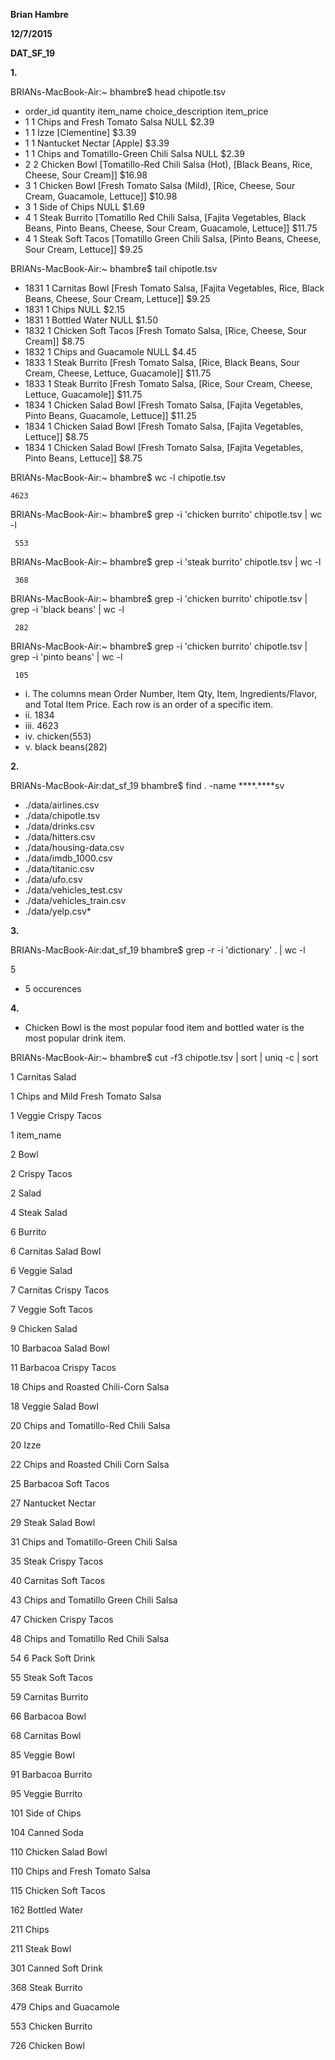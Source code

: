 **Brian Hambre**

**12/7/2015**

**DAT_SF_19**

**1.**

BRIANs-MacBook-Air:~ bhambre$ head chipotle.tsv
* order_id  quantity  item_name choice_description  item_price
* 1 1 Chips and Fresh Tomato Salsa  NULL  $2.39 
* 1 1 Izze  [Clementine]  $3.39 
* 1 1 Nantucket Nectar  [Apple] $3.39 
* 1 1 Chips and Tomatillo-Green Chili Salsa NULL  $2.39 
* 2 2 Chicken Bowl  [Tomatillo-Red Chili Salsa (Hot), [Black Beans, Rice, Cheese, Sour Cream]]  $16.98 
* 3 1 Chicken Bowl  [Fresh Tomato Salsa (Mild), [Rice, Cheese, Sour Cream, Guacamole, Lettuce]] $10.98 
* 3 1 Side of Chips NULL  $1.69 
* 4 1 Steak Burrito [Tomatillo Red Chili Salsa, [Fajita Vegetables, Black Beans, Pinto Beans, Cheese, Sour Cream, Guacamole, Lettuce]]  $11.75 
* 4 1 Steak Soft Tacos  [Tomatillo Green Chili Salsa, [Pinto Beans, Cheese, Sour Cream, Lettuce]] $9.25 

BRIANs-MacBook-Air:~ bhambre$ tail chipotle.tsv
* 1831  1 Carnitas Bowl [Fresh Tomato Salsa, [Fajita Vegetables, Rice, Black Beans, Cheese, Sour Cream, Lettuce]] $9.25 
* 1831  1 Chips NULL  $2.15 
* 1831  1 Bottled Water NULL  $1.50 
* 1832  1 Chicken Soft Tacos  [Fresh Tomato Salsa, [Rice, Cheese, Sour Cream]]  $8.75 
* 1832  1 Chips and Guacamole NULL  $4.45 
* 1833  1 Steak Burrito [Fresh Tomato Salsa, [Rice, Black Beans, Sour Cream, Cheese, Lettuce, Guacamole]] $11.75 
* 1833  1 Steak Burrito [Fresh Tomato Salsa, [Rice, Sour Cream, Cheese, Lettuce, Guacamole]]  $11.75 
* 1834  1 Chicken Salad Bowl  [Fresh Tomato Salsa, [Fajita Vegetables, Pinto Beans, Guacamole, Lettuce]]  $11.25 
* 1834  1 Chicken Salad Bowl  [Fresh Tomato Salsa, [Fajita Vegetables, Lettuce]]  $8.75 
* 1834  1 Chicken Salad Bowl  [Fresh Tomato Salsa, [Fajita Vegetables, Pinto Beans, Lettuce]] $8.75 

BRIANs-MacBook-Air:~ bhambre$ wc -l chipotle.tsv
    
    4623 

BRIANs-MacBook-Air:~ bhambre$ grep -i 'chicken burrito' chipotle.tsv | wc -l
     
     553

BRIANs-MacBook-Air:~ bhambre$ grep -i 'steak burrito' chipotle.tsv | wc -l
     
     368

BRIANs-MacBook-Air:~ bhambre$ grep -i 'chicken burrito' chipotle.tsv | grep -i 'black beans' | wc -l
     
     282

BRIANs-MacBook-Air:~ bhambre$ grep -i 'chicken burrito' chipotle.tsv | grep -i 'pinto beans' | wc -l
     
     105

* i. The columns mean Order Number, Item Qty, Item, Ingredients/Flavor, and Total Item Price. Each row is an order of a specific item.
* ii. 1834
* iii. 4623
* iv. chicken(553)
* v. black beans(282)

**2.** 

BRIANs-MacBook-Air:dat_sf_19 bhambre$ find . -name ****.****sv
* ./data/airlines.csv
* ./data/chipotle.tsv
* ./data/drinks.csv
* ./data/hitters.csv
* ./data/housing-data.csv
* ./data/imdb_1000.csv
* ./data/titanic.csv
* ./data/ufo.csv
* ./data/vehicles_test.csv
* ./data/vehicles_train.csv
* ./data/yelp.csv*

**3.** 

BRIANs-MacBook-Air:dat_sf_19 bhambre$ grep -r -i 'dictionary' . | wc -l

5

* 5 occurences

**4.** 
* Chicken Bowl is the most popular food item and bottled water is the most popular drink item. 

BRIANs-MacBook-Air:~ bhambre$ cut -f3 chipotle.tsv | sort | uniq -c | sort
      
   1 Carnitas Salad
   
   1 Chips and Mild Fresh Tomato Salsa
   
   1 Veggie Crispy Tacos
   
   1 item_name
   
   2 Bowl
   
   2 Crispy Tacos
   
   2 Salad
   
   4 Steak Salad
   
   6 Burrito
   
   6 Carnitas Salad Bowl
   
   6 Veggie Salad
   
   7 Carnitas Crispy Tacos
   
   7 Veggie Soft Tacos
   
   9 Chicken Salad
  
  10 Barbacoa Salad Bowl
  
  11 Barbacoa Crispy Tacos
  
  18 Chips and Roasted Chili-Corn Salsa
  
  18 Veggie Salad Bowl
  
  20 Chips and Tomatillo-Red Chili Salsa
  
  20 Izze
  
  22 Chips and Roasted Chili Corn Salsa
  
  25 Barbacoa Soft Tacos
  
  27 Nantucket Nectar
  
  29 Steak Salad Bowl
  
  31 Chips and Tomatillo-Green Chili Salsa
  
  35 Steak Crispy Tacos
  
  40 Carnitas Soft Tacos
  
  43 Chips and Tomatillo Green Chili Salsa
  
  47 Chicken Crispy Tacos
  
  48 Chips and Tomatillo Red Chili Salsa
  
  54 6 Pack Soft Drink
  
  55 Steak Soft Tacos
  
  59 Carnitas Burrito
  
  66 Barbacoa Bowl
  
  68 Carnitas Bowl
  
  85 Veggie Bowl
  
  91 Barbacoa Burrito
  
  95 Veggie Burrito
 
 101 Side of Chips
 
 104 Canned Soda
 
 110 Chicken Salad Bowl
 
 110 Chips and Fresh Tomato Salsa
 
 115 Chicken Soft Tacos
 
 162 Bottled Water
 
 211 Chips
 
 211 Steak Bowl
 
 301 Canned Soft Drink
 
 368 Steak Burrito
 
 479 Chips and Guacamole
 
 553 Chicken Burrito
 
 726 Chicken Bowl

